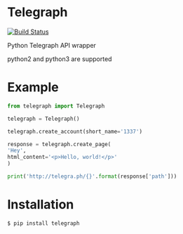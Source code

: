 # Telegraph
[![Build Status](https://travis-ci.org/python273/telegraph.svg?branch=master)](https://travis-ci.org/python273/telegraph)

Python Telegraph API wrapper

python2 and python3 are supported

# Example
```python
from telegraph import Telegraph

telegraph = Telegraph()

telegraph.create_account(short_name='1337')

response = telegraph.create_page(
'Hey',
html_content='<p>Hello, world!</p>'
)

print('http://telegra.ph/{}'.format(response['path']))
```

# Installation

```bash
$ pip install telegraph
```
